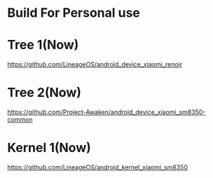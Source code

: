# Build For Personal use

# Tree 1(Now)
https://github.com/LineageOS/android_device_xiaomi_renoir

# Tree 2(Now)
https://github.com/Project-Awaken/android_device_xiaomi_sm8350-common

# Kernel 1(Now)
https://github.com/LineageOS/android_kernel_xiaomi_sm8350
